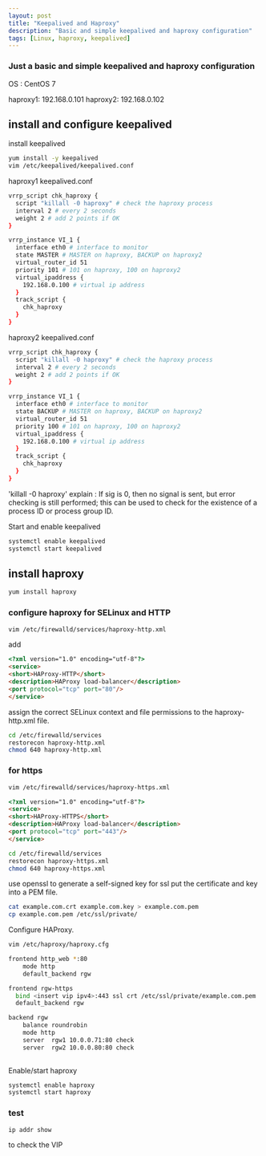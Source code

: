 ```yaml
---
layout: post
title: "Keepalived and Haproxy"
description: "Basic and simple keepalived and haproxy configuration"
tags: [Linux, haproxy, keepalived]
---
```



### Just a basic and simple keepalived and haproxy configuration 

OS : CentOS 7

haproxy1: 
    192.168.0.101
haproxy2:
    192.168.0.102

## install and configure keepalived

install keepalived

```bash
yum install -y keepalived
vim /etc/keepalived/keepalived.conf
```

haproxy1 keepalived.conf

```bash
vrrp_script chk_haproxy {
  script "killall -0 haproxy" # check the haproxy process
  interval 2 # every 2 seconds
  weight 2 # add 2 points if OK
}

vrrp_instance VI_1 {
  interface eth0 # interface to monitor
  state MASTER # MASTER on haproxy, BACKUP on haproxy2
  virtual_router_id 51
  priority 101 # 101 on haproxy, 100 on haproxy2
  virtual_ipaddress {
    192.168.0.100 # virtual ip address
  }
  track_script {
    chk_haproxy
  }
}
```

haproxy2 keepalived.conf

```bash
vrrp_script chk_haproxy {
  script "killall -0 haproxy" # check the haproxy process
  interval 2 # every 2 seconds
  weight 2 # add 2 points if OK
}

vrrp_instance VI_1 {
  interface eth0 # interface to monitor
  state BACKUP # MASTER on haproxy, BACKUP on haproxy2
  virtual_router_id 51
  priority 100 # 101 on haproxy, 100 on haproxy2
  virtual_ipaddress {
    192.168.0.100 # virtual ip address
  }
  track_script {
    chk_haproxy
  }
}
```

'killall -0 haproxy' explain :
    If sig is 0, then no signal is sent, but error checking is still performed; this 
can be used to check for the existence of a process ID or process group ID.

Start and enable keepalived

```bash
systemctl enable keepalived
systemctl start keepalived
```
## install haproxy 

```bash
yum install haproxy
```

### configure haproxy for SELinux and HTTP

```bash
vim /etc/firewalld/services/haproxy-http.xml
```

add

```html
<?xml version="1.0" encoding="utf-8"?>
<service>
<short>HAProxy-HTTP</short>
<description>HAProxy load-balancer</description>
<port protocol="tcp" port="80"/>
</service>
```
assign the correct SELinux context and file permissions to the haproxy-http.xml file.

```bash
cd /etc/firewalld/services
restorecon haproxy-http.xml
chmod 640 haproxy-http.xml
```

### for https

```bash
vim /etc/firewalld/services/haproxy-https.xml
```

```html
<?xml version="1.0" encoding="utf-8"?>
<service>
<short>HAProxy-HTTPS</short>
<description>HAProxy load-balancer</description>
<port protocol="tcp" port="443"/>
</service>
```

```bash
cd /etc/firewalld/services
restorecon haproxy-https.xml
chmod 640 haproxy-https.xml
```
use openssl to generate a self-signed key for ssl
put the certificate and key into a PEM file.

```bash
cat example.com.crt example.com.key > example.com.pem
cp example.com.pem /etc/ssl/private/
```

Configure HAProxy.

```bash
vim /etc/haproxy/haproxy.cfg
```

```bash
frontend http_web *:80
    mode http
    default_backend rgw

frontend rgw-https
  bind <insert vip ipv4>:443 ssl crt /etc/ssl/private/example.com.pem
  default_backend rgw

backend rgw
    balance roundrobin
    mode http
    server  rgw1 10.0.0.71:80 check
    server  rgw2 10.0.0.80:80 check
    
```

Enable/start haproxy

```bash
systemctl enable haproxy
systemctl start haproxy
```

### test

```bash
ip addr show
```

to check the VIP 


